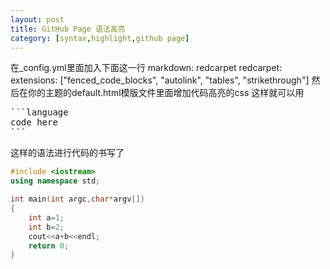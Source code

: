 ```yaml
---
layout: post
title: GitHub Page 语法高亮
category: [syntax,highlight,github page]
---
```


在_config.yml里面加入下面这一行
markdown: redcarpet
redcarpet:
    extensions: ["fenced_code_blocks", "autolink", "tables", "strikethrough"]
然后在你的主题的default.html模版文件里面增加代码高亮的css
这样就可以用

<pre>
```language
code here
```
</pre>

这样的语法进行代码的书写了


```c++
#include <iostream>
using namespace std;

int main(int argc,char*argv[])
{
	int a=1;
	int b=2;
	cout<<a+b<<endl;
	return 0;
}

```
